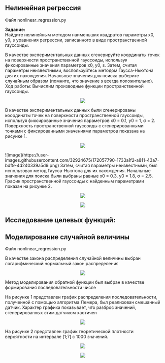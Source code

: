 <h2>Нелинейная регрессия</h2>
<p>Файл nonlinear_regression.py</p>
<b>Задание:</b><br>
Найдите нелинейным методом наименьших квадратов параметры x0, y0, s уравнения регрессии, записанного в виде пространственной гауссоиды.
 
В качестве экспериментальных данных сгенерируйте координаты точек на поверхности пространственной гауссоиды, используя фиксированные значения параметров x0, y0, s. Затем, считая параметры неизвестными, воспользуйтесь методом Гаусса-Ньютона для их нахождения. Начальные значения для поиска выберите случайным образом (помните, что значение s всегда положительно).
Ход работы:
Вычислим производные функции пространственной гауссоиды. 
<p align="center">
   <img src="https://user-images.githubusercontent.com/32924675/172057776-6355fb86-3cf3-4645-9ca4-18a3a8061500.png">
</p>
В качестве экспериментальных данных были сгенерированы координаты точек на поверхности пространственной гауссоиды, используя фиксированные значения параметров x0 = 0.1, y0 = 1, σ = 2. Поверхность пространственной гауссоиды с сгенерированными точками с фиксированными значениями параметров показана на рисунке 1.
<p align="center">
   <img src="https://user-images.githubusercontent.com/32924675/172057790-1733a1f2-a811-43a7-bdf9-4d240339a5d9.png">
</p>
![image](https://user-images.githubusercontent.com/32924675/172057790-1733a1f2-a811-43a7-bdf9-4d240339a5d9.png)
Затем, считая параметры неизвестными, был использован метод Гаусса-Ньютона для их нахождения. Начальные значения для поиска были выбраны равные x0 = 0.3, y0 = 1.8, σ = 2.5. График пространственной гауссоиды с найденным параметрами показан на рисунке 2.
<p align="center">
   <img src="https://user-images.githubusercontent.com/32924675/172057797-6b63c5d6-41eb-483a-83c0-7be8ddb65081.png">
</p>
<p align="center">
   <img src="https://user-images.githubusercontent.com/32924675/172057799-be5cb4d0-00d2-4448-a869-d6118af1d32f.png">
</p>

<h2>Исследование целевых функций:</h2>

<h2>Моделирование случайной величины</h2>
<p>Файл nonlinear_regression.py</p>
<p>В качестве закона распределения случайной величины выбран логарифмический нормальный закон распределения</p>
<p align="center">
   <img src="https://user-images.githubusercontent.com/32924675/172112706-edc29701-3980-4509-9200-5c7edc5b125f.png">
</p>
<p>Метод моделирования обратной функции был выбран в качестве формирования последовательности числе</p>
На рисунке 1 представлен график распределения последовательности, полученной с помощью алгоритма Лемера, был реализован смешанный датчик. Характер графика показывает, что разброс значений, сгенерированных этим датчиком хаотичен
<p align="center">
   <img src="https://user-images.githubusercontent.com/32924675/172112907-f68bc5e2-ea40-43de-8360-274d5d8a9a7e.png">
</p>
На рисунке 2 представлен график теоретической плотности вероятности на интервале [1;7] с 1000 значений.
<p align="center">
   <img src="https://user-images.githubusercontent.com/32924675/172112977-47098ae8-426c-422f-8bbd-7593183a5f63.png">
</p>
<p align="center">
   <img src="https://user-images.githubusercontent.com/32924675/172113084-be36de2e-7213-4edc-9840-128a38a2fd16.png">
</p>

